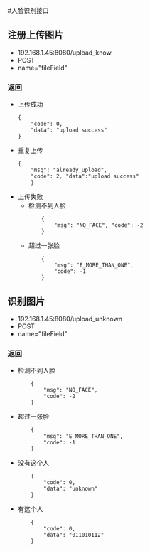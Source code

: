 #人脸识别接口
## 注册上传图片
* 192.168.1.45:8080/upload_know
* POST
* name="fileField"
### 返回
* 上传成功
    ```
    {
        "code": 0,
        "data": "upload success"
    }
    ```
* 重复上传
    ```
    {
        "msg": "already_upload",
        "code": 2, "data":"upload success"
        }
    ```
* 上传失败
    * 检测不到人脸
        ```
            {
                "msg": "NO_FACE", "code": -2
            }
        ```
    * 超过一张脸
        ```
            {
                "msg": "E_MORE_THAN_ONE",
                "code": -1
            }
        ```
## 识别图片
* 192.168.1.45:8080/upload_unknown
* POST
* name="fileField"
### 返回
* 检测不到人脸
    ```
        {
            "msg": "NO_FACE",
            "code": -2
        }
    ```
* 超过一张脸
    ```
        {
            "msg": "E_MORE_THAN_ONE",
            "code": -1
        }
    ```
* 没有这个人
    ```
        {
            "code": 0,
            "data": "unknown"
        }
    ```
* 有这个人
    ```
        {
            "code": 0,
            "data": "011010112"
        }
    ```
